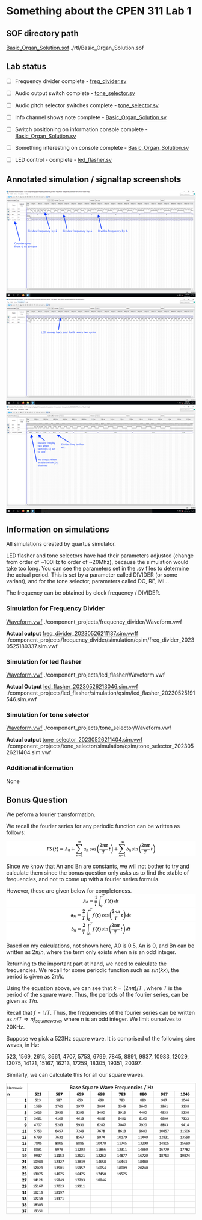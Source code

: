 # Something about the CPEN 311 Lab 1
## SOF directory path
[Basic_Organ_Solution.sof](./rtl/Basic_Organ_Solution.sof)
./rtl/Basic_Organ_Solution.sof

## Lab status
- [ ] Frequency divider complete - [freq_divider.sv](./rtl/freq_divider.sv)
- [ ] Audio output switch complete - [tone_selector.sv](./rtl/tone_selector.sv)
- [ ] Audio pitch selector switches complete -  [tone_selector.sv](./rtl/tone_selector.sv)
- [ ] Info channel shows note complete - [Basic_Organ_Solution.sv](./rtl/Basic_Organ_Solution.sv)
- [ ] Switch positioning on information console complete - [Basic_Organ_Solution.sv](./rtl/Basic_Organ_Solution.sv)
- [ ] Something interesting on console complete - [Basic_Organ_Solution.sv](./rtl/Basic_Organ_Solution.sv)
- [ ] LED control - complete - [led_flasher.sv](./rtl/led_flasher.sv)


## Annotated simulation / signaltap screenshots
![freq_divider.png](./doc/freq_divider.png)
![led_flasher.png](./doc/led_flasher.png)
![tone_selector.png](./doc/tone_selector.png)

## Information on simulations
All simulations created by quartus simulator.

LED flasher and tone selectors have had their parameters adjusted (change from order of ~100Hz to order of ~20Mhz), because the simulation would take too long. You can see the parameters set in the .sv files to determine the actual period. This is set by a parameter called DIVIDER (or some variant), and for the tone selector, parameters called DO, RE, MI…

The frequency can be obtained by clock frequency / DIVIDER. 

### Simulation for Frequency Divider
[Waveform.vwf](./component_projects/frequency_divider/Waveform.vwf)
./component_projects/frequency_divider/Waveform.vwf

**Actual output**
[freq_divider_20230526211137.sim.vwff](./component_projects/frequency_divider/simulation/qsim/freq_divider_20230526211137.sim.vwf)
./component_projects/frequency_divider/simulation/qsim/freq_divider_20230525180337.sim.vwf

### Simulation for led flasher
[Waveform.vwf](./component_projects/led_flasher/Waveform.vwf)
./component_projects/led_flasher/Waveform.vwf

**Actual Output**
[led_flasher_20230526213046.sim.vwf](./component_projects/led_flasher/simulation/qsim/led_flasher_20230526213046.sim.vwf)
./component_projects/led_flasher/simulation/qsim/led_flasher_20230525191546.sim.vwf

### Simulation for tone selector
[Waveform.vwf](./component_projects/tone_selector/Waveform.vwf)
./component_projects/tone_selector/Waveform.vwf

**Actual output**
[tone_selector_20230526211404.sim.vwf](./component_projects/tone_selector/simulation/qsim/tone_selector_20230526211404.sim.vwf)
./component_projects/tone_selector/simulation/qsim/tone_selector_20230526211404.sim.vwf



### Additional information
None

## Bonus Question
We peform a fourier transformation. 

We recall the fourier series for any periodic function can be written as follows:

![eq1.png](./doc/readme_img/eq1.png)

Since we know that An and Bn are constants, we will not bother to try and calculate them since the bonus question only asks us to find the xtable of frequencies, and not to come up with a fourier series formula. 

However, these are given below for completeness.
![a0.png](./doc/readme_img/a0.png)
![an.png](./doc/readme_img/an.png)
![bn.png](./doc/readme_img/bn.png)
Based on my calculations, not shown here, A0 is 0.5, An is 0, and Bn can be written as $2\pi / n$, where the term only exists when n is an odd integer. 

Returning to the important part at hand, we need to calculate the frequencies. We recall for some periodic function such as $sin(kx)$, the period is given as $2\pi/k$.

Using the equation above, we can see that $k = (2n\pi)/T$ , where $T$ is the period of the square wave. Thus, the periods of the fourier series, can be given as $T/n$.

Recall that $f = 1/T$. Thus, the frequencies of the fourier series can be written as $n / T \Rightarrow nf_{squarewave}$, where n is an odd integer. We limit ourselves to 20KHz.  

Suppose we pick a 523Hz square wave. It is comprised of the following sine waves, in Hz:

523, 1569, 2615, 3661, 4707, 5753, 6799, 7845, 8891, 9937, 10983, 12029, 13075, 14121, 15167, 16213, 17259, 18305, 19351, 20397. 

Similarly, we can calculate this for all our square waves.

![harmonics.png](./doc/readme_img/harmonics.png)